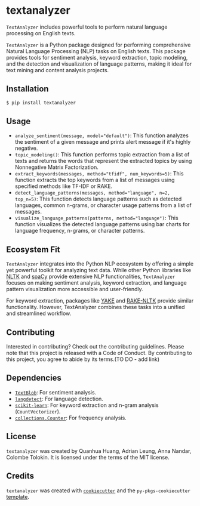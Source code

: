# textanalyzer

`TextAnalyzer` includes powerful tools to perform natural language processing on English texts.

`TextAnalyzer` is a Python package designed for performing comprehensive Natural Language Processing (NLP) tasks on English texts. 
This package provides tools for sentiment analysis, keyword extraction, topic modeling, and the detection and visualization of language patterns, making it ideal for text mining and content analysis projects.

## Installation

```bash
$ pip install textanalyzer
```

## Usage

- `analyze_sentiment(message, model="default")`: This function analyzes the sentiment of a given message and prints alert message if it's highly negative. 
- `topic_modeling()`: This function performs topic extraction from a list of texts and returns the words that represent the extracted topics by using Nonnegative Matrix Factorization. 
- `extract_keywords(messages, method="tfidf", num_keywords=5)`: This function extracts the top keywords from a list of messages using specified methods like TF-IDF or RAKE.
- `detect_language_patterns(messages, method="language", n=2, top_n=5)`: This function detects language patterns such as detected languages, common n-grams, or character usage patterns from a list of messages.
- `visualize_language_patterns(patterns, method="language")`: This function visualizes the detected language patterns using bar charts for language frequency, n-grams, or character patterns.

## Ecosystem Fit

`TextAnalyzer` integrates into the Python NLP ecosystem by offering a simple yet powerful toolkit for analyzing text data. While other Python libraries like [NLTK](https://www.nltk.org/) and [spaCy](https://spacy.io/) provide extensive NLP functionalities, `TextAnalyzer` focuses on making sentiment analysis, keyword extraction, and language pattern visualization more accessible and user-friendly. 

For keyword extraction, packages like [YAKE](https://github.com/LIAAD/yake) and [RAKE-NLTK](https://pypi.org/project/rake-nltk/) provide similar functionality. However, TextAnalyzer combines these tasks into a unified and streamlined workflow.


## Contributing

Interested in contributing? Check out the contributing guidelines. Please note that this project is released with a Code of Conduct. By contributing to this project, you agree to abide by its terms.(TO DO - add link)

## Dependencies

- [`TextBlob`](https://textblob.readthedocs.io/): For sentiment analysis.
- [`langdetect`](https://pypi.org/project/langdetect/): For language detection.
- [`scikit-learn`](https://scikit-learn.org/): For keyword extraction and n-gram analysis (`CountVectorizer`).
- [`collections.Counter`](https://docs.python.org/3/library/collections.html): For frequency analysis.


## License

`textanalyzer` was created by Quanhua Huang, Adrian Leung, Anna Nandar, Colombe Tolokin. It is licensed under the terms of the MIT license.

## Credits

`textanalyzer` was created with [`cookiecutter`](https://cookiecutter.readthedocs.io/en/latest/) and the `py-pkgs-cookiecutter` [template](https://github.com/py-pkgs/py-pkgs-cookiecutter).
